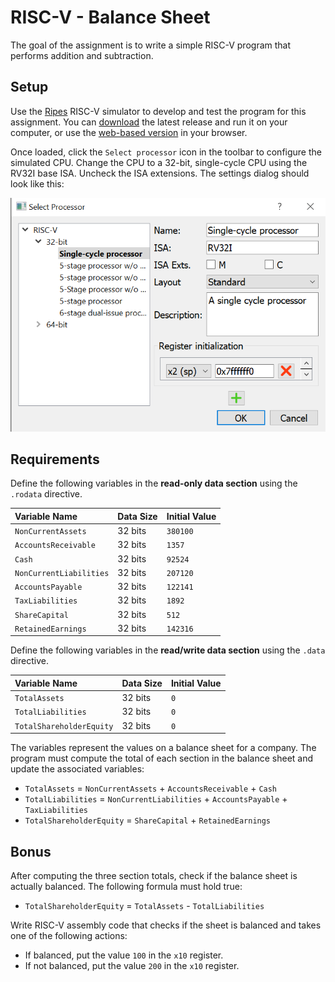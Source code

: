 # RISC-V - Balance Sheet

The goal of the assignment is to write a simple RISC-V program that performs addition and subtraction.

## Setup

Use the [Ripes](https://github.com/mortbopet/Ripes) RISC-V simulator to develop and test the program for this assignment. You can [download](https://github.com/mortbopet/Ripes/releases) the latest release and run it on your computer, or use the [web-based version](https://ripes.me) in your browser.

Once loaded, click the `Select processor` icon in the toolbar to configure the simulated CPU. Change the CPU to a 32-bit, single-cycle CPU using the RV32I base ISA. Uncheck the ISA extensions. The settings dialog should look like this:

![](./ripes-cpu.png)

## Requirements

Define the following variables in the **read-only data section** using the `.rodata` directive.

| Variable Name | Data Size | Initial Value |
|:----|:--|:--|
| `NonCurrentAssets` | 32 bits | `380100` |
| `AccountsReceivable` | 32 bits | `1357` |
| `Cash` | 32 bits | `92524` |
| `NonCurrentLiabilities` | 32 bits | `207120` |
| `AccountsPayable`| 32 bits | `122141` |
| `TaxLiabilities` | 32 bits | `1892` |
| `ShareCapital` | 32 bits | `512` |
| `RetainedEarnings` | 32 bits | `142316` |

Define the following variables in the **read/write data section** using the `.data` directive.

| Variable Name | Data Size | Initial Value |
|:----|:--|:--|
| `TotalAssets` | 32 bits | `0` |
| `TotalLiabilities` | 32 bits | `0` |
| `TotalShareholderEquity` | 32 bits | `0` |

The variables represent the values on a balance sheet for a company. The program must compute the total of each section in the balance sheet and update the associated variables:

- `TotalAssets` = `NonCurrentAssets` + `AccountsReceivable` + `Cash`
- `TotalLiabilities` = `NonCurrentLiabilities` + `AccountsPayable` + `TaxLiabilities`
- `TotalShareholderEquity` = `ShareCapital` + `RetainedEarnings`

## Bonus

After computing the three section totals, check if the balance sheet is actually balanced. The following formula must hold true:

- `TotalShareholderEquity` = `TotalAssets` - `TotalLiabilities`

Write RISC-V assembly code that checks if the sheet is balanced and takes one of the following actions:

- If balanced, put the value `100` in the `x10` register.
- If not balanced, put the value `200` in the `x10` register.
